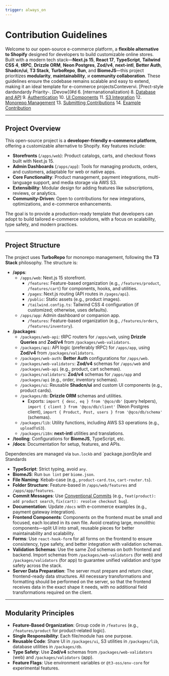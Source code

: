 ```yaml
---
trigger: always_on
---
```


# Contribution Guidelines

Welcome to our open-source e-commerce platform, a **flexible alternative to Shopify** designed for developers to build customizable online stores. Built with a modern tech stack—**Next.js 15**, **React 17**, **TypeScript**, **Tailwind CSS 4**, **tRPC**, **Drizzle ORM**, **Neon Postgres**, **Zod/v4**, **next-intl**, **Better Auth**, **Shadcn/ui**, **T3 Stack**, **TurboRepo**, **Bun**, and **BiomeJS**—this project prioritizes **modularity**, **maintainability**, и **community collaboration**. These guidelines ensure the codebase remains scalable and easy to extend, making it an ideal template for e-commerce projectsContevervi. [Prect-style dardsndardy Priarity-. [Devow](#d
6. [nternanationalization)
8. [Database and API](mdc:#database-and-api)
9. [Authentication](mdc:#authentication)
10. [UI Components](mdc:#ui-components)
11. [S3 Integration](mdc:#s3-integration)
12. [Monorepo Management](mdc:#monorepo-management)
13. [Submitting Contributions](mdc:#submitting-contributions)
14. [Example Contribution](mdc:#example-contribution)

---

## Project Overview
This open-source project is a **developer-friendly e-commerce platform**, offering a customizable alternative to Shopify. Key features include:
- **Storefronts** (`/apps/web`): Product catalogs, carts, and checkout flows built with Next.js 15.
- **Admin Dashboards** (`/apps/app`): Tools for managing products, orders, and customers, adaptable for web or native apps.
- **Core Functionality**: Product management, payment integrations, multi-language support, and media storage via AWS S3.
- **Extensibility**: Modular design for adding features like subscriptions, reviews, or analytics.
- **Community-Driven**: Open to contributions for new integrations, optimizations, and e-commerce enhancements.

The goal is to provide a production-ready template that developers can adopt to build tailored e-commerce solutions, with a focus on scalability, type safety, and modern practices.

---

## Project Structure
The project uses **TurboRepo** for monorepo management, following the **T3 Stack** philosophy. The structure is:

- **/apps**:
  - `/apps/web`: Next.js 15 storefront.
    - `/features`: Feature-based organization (e.g., `/features/product`, `/features/cart`) for components, hooks, and utilities.
    - `/pages`: Next.js routing (API routes in `/pages/api`).
    - `/public`: Static assets (e.g., product images).
    - `/tailwind.config.ts`: Tailwind CSS 4 configuration (if customized; otherwise, uses defaults).
  - `/apps/app`: Admin dashboard or companion app.
    - `/features`: Feature-based organization (e.g., `/features/orders`, `/features/inventory`).
- **/packages**:
  - `/packages/web-api`: tRPC routers for `/apps/web`, using **Drizzle Queries** and **Zod/v4** from `/packages/web-validators`.
  - `/packages/api`: API logic (preferably tRPC) for `/apps/app`, using **Zod/v4** from `/packages/validators`.
  - `/packages/web-auth`: **Better Auth** configurations for `/apps/web`.
  - `/packages/web-validators`: **Zod/v4** schemas for `/apps/web` and `/packages/web-api` (e.g., product, cart schemas).
  - `/packages/validators`: **Zod/v4** schemas for `/apps/app` and `/packages/api` (e.g., order, inventory schemas).
  - `/packages/ui`: Reusable **Shadcn/ui** and custom UI components (e.g., product cards).
  - `/packages/db`: **Drizzle ORM** schemas and utilities.
    - Exports: `import { desc, eq } from '@qco/db'` (query helpers), `import { client } from '@qco/db/client'` (Neon Postgres client), `import { Product, Post, users } from '@qco/db/schema'` (schemas).
  - `/packages/lib`: Utility functions, including AWS S3 operations (e.g., `uploadToS3`).
  - `/packages/i18n`: **next-intl** utilities and translations.
- **/tooling**: Configurations for **BiomeJS**, TypeScript, etc.
- **/docs**: Documentation for setup, features, and APIs.

Dependencies are managed via `bun.lockb` and `package.jsonStyle and Standards
- **TypeScript**: Strict typing, avoid `any`.
- **BiomeJS**: Run `bun lint` per `biome.json`.
- **File Naming**: Kebab-case (e.g., `product-card.tsx`, `cart-router.ts`).
- **Folder Structure**: Feature-based in `/apps/web/features` and `/apps/app/features`.
- **Commit Messages**: Use [Conventional Commits](mdc:https:/www.conventionalcommits.org) (e.g., `feat(product): add product search`, `fix(cart): resolve checkout bug`).
- **Documentation**: Update `/docs` with e-commerce examples (e.g., payment gateway integration).
- **Frontend Components**: Components on the frontend must be small and focused, each located in its own file. Avoid creating large, monolithic components—split UI into small, reusable pieces for better maintainability and scalability.
- **Forms**: Use `react-hook-form` for all forms on the frontend to ensure consistency, type safety, and better integration with validation schemas.
- **Validation Schemas**: Use the same Zod schemas on both frontend and backend. Import schemas from `/packages/web-validators` (for web) and `/packages/validators` (for app) to guarantee unified validation and type safety across the stack.
- **Server Data Preparation**: The server must prepare and return clear, frontend-ready data structures. All necessary transformations and formatting should be performed on the server, so that the frontend receives data in the exact shape it needs, with no additional field transformations required on the client.

---

## Modularity Principles
- **Feature-Based Organization**: Group code in `/features` (e.g., `/features/product` for product-related logic).
- **Single Responsibility**: Each file/module has one purpose.
- **Reusable Code**: Share UI in `/packages/ui`, S3 utilities in `/packages/lib`, database utilities in `/packages/db`.
- **Type Safety**: Use **Zod/v4** schemas from `/packages/web-validators` (web) and `/packages/validators` (app).
- **Feature Flags**: Use environment variables or `@t3-oss/env-core` for experimental features.